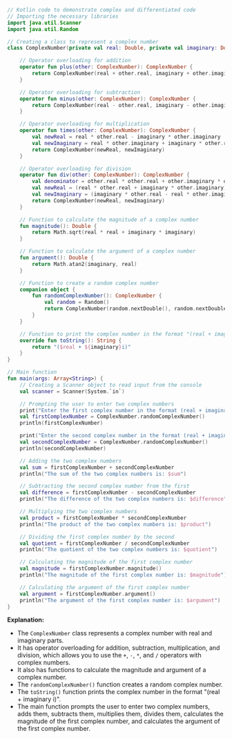 ```kotlin
// Kotlin code to demonstrate complex and differentiated code
// Importing the necessary libraries
import java.util.Scanner
import java.util.Random

// Creating a class to represent a complex number
class ComplexNumber(private val real: Double, private val imaginary: Double) {

    // Operator overloading for addition
    operator fun plus(other: ComplexNumber): ComplexNumber {
        return ComplexNumber(real + other.real, imaginary + other.imaginary)
    }

    // Operator overloading for subtraction
    operator fun minus(other: ComplexNumber): ComplexNumber {
        return ComplexNumber(real - other.real, imaginary - other.imaginary)
    }

    // Operator overloading for multiplication
    operator fun times(other: ComplexNumber): ComplexNumber {
        val newReal = real * other.real - imaginary * other.imaginary
        val newImaginary = real * other.imaginary + imaginary * other.real
        return ComplexNumber(newReal, newImaginary)
    }

    // Operator overloading for division
    operator fun div(other: ComplexNumber): ComplexNumber {
        val denominator = other.real * other.real + other.imaginary * other.imaginary
        val newReal = (real * other.real + imaginary * other.imaginary) / denominator
        val newImaginary = (imaginary * other.real - real * other.imaginary) / denominator
        return ComplexNumber(newReal, newImaginary)
    }

    // Function to calculate the magnitude of a complex number
    fun magnitude(): Double {
        return Math.sqrt(real * real + imaginary * imaginary)
    }

    // Function to calculate the argument of a complex number
    fun argument(): Double {
        return Math.atan2(imaginary, real)
    }

    // Function to create a random complex number
    companion object {
        fun randomComplexNumber(): ComplexNumber {
            val random = Random()
            return ComplexNumber(random.nextDouble(), random.nextDouble())
        }
    }

    // Function to print the complex number in the format "(real + imaginary i)"
    override fun toString(): String {
        return "($real + ${imaginary}i)"
    }
}

// Main function
fun main(args: Array<String>) {
    // Creating a Scanner object to read input from the console
    val scanner = Scanner(System.`in`)

    // Prompting the user to enter two complex numbers
    print("Enter the first complex number in the format (real + imaginary i): ")
    val firstComplexNumber = ComplexNumber.randomComplexNumber()
    println(firstComplexNumber)

    print("Enter the second complex number in the format (real + imaginary i): ")
    val secondComplexNumber = ComplexNumber.randomComplexNumber()
    println(secondComplexNumber)

    // Adding the two complex numbers
    val sum = firstComplexNumber + secondComplexNumber
    println("The sum of the two complex numbers is: $sum")

    // Subtracting the second complex number from the first
    val difference = firstComplexNumber - secondComplexNumber
    println("The difference of the two complex numbers is: $difference")

    // Multiplying the two complex numbers
    val product = firstComplexNumber * secondComplexNumber
    println("The product of the two complex numbers is: $product")

    // Dividing the first complex number by the second
    val quotient = firstComplexNumber / secondComplexNumber
    println("The quotient of the two complex numbers is: $quotient")

    // Calculating the magnitude of the first complex number
    val magnitude = firstComplexNumber.magnitude()
    println("The magnitude of the first complex number is: $magnitude")

    // Calculating the argument of the first complex number
    val argument = firstComplexNumber.argument()
    println("The argument of the first complex number is: $argument")
}
```

**Explanation:**

* The `ComplexNumber` class represents a complex number with real and imaginary parts.
* It has operator overloading for addition, subtraction, multiplication, and division, which allows you to use the `+`, `-`, `*`, and `/` operators with complex numbers.
* It also has functions to calculate the magnitude and argument of a complex number.
* The `randomComplexNumber()` function creates a random complex number.
* The `toString()` function prints the complex number in the format "(real + imaginary i)".
* The main function prompts the user to enter two complex numbers, adds them, subtracts them, multiplies them, divides them, calculates the magnitude of the first complex number, and calculates the argument of the first complex number.